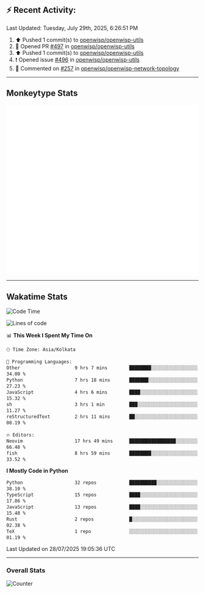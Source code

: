 ## :zap: Recent Activity:
<!--RECENT_ACTIVITY:last_update-->
Last Updated: Tuesday, July 29th, 2025, 6:26:51 PM
<!--RECENT_ACTIVITY:last_update_end-->
<!--RECENT_ACTIVITY:start-->
1. ⬆️ Pushed 1 commit(s) to [openwisp/openwisp-utils](https://github.com/openwisp/openwisp-utils)<br>
2. 💪 Opened PR [#497](https://github.com/openwisp/openwisp-utils/pull/497) in [openwisp/openwisp-utils](https://github.com/openwisp/openwisp-utils)<br>
3. ⬆️ Pushed 1 commit(s) to [openwisp/openwisp-utils](https://github.com/openwisp/openwisp-utils)<br>
4. ❗️ Opened issue [#496](https://github.com/openwisp/openwisp-utils/issues/496) in [openwisp/openwisp-utils](https://github.com/openwisp/openwisp-utils)<br>
5. 💬 Commented on [#257](https://github.com/openwisp/openwisp-network-topology/pull/257#issuecomment-3114349367) in [openwisp/openwisp-network-topology](https://github.com/openwisp/openwisp-network-topology)<br>
<!--RECENT_ACTIVITY:end-->

---

## Monkeytype Stats
<a href="https://monkeytype.com/profile/dhanus">
  <img src="https://raw.githubusercontent.com/Dhanus3133/Dhanus3133/monkeytype/monkeytype-lb.svg" alt="Monkeytype Profile" />
</a>

---

## Wakatime Stats
<!--START_SECTION:waka-->
![Code Time](http://img.shields.io/badge/Code%20Time-2%2C884%20hrs%2033%20mins-blue)

![Lines of code](https://img.shields.io/badge/From%20Hello%20World%20I%27ve%20Written-4.8%20million%20lines%20of%20code-blue)

📊 **This Week I Spent My Time On** 

```text
🕑︎ Time Zone: Asia/Kolkata

💬 Programming Languages: 
Other                    9 hrs 7 mins        ████████░░░░░░░░░░░░░░░░░   34.00 % 
Python                   7 hrs 18 mins       ███████░░░░░░░░░░░░░░░░░░   27.23 % 
JavaScript               4 hrs 6 mins        ████░░░░░░░░░░░░░░░░░░░░░   15.32 % 
sh                       3 hrs 1 min         ███░░░░░░░░░░░░░░░░░░░░░░   11.27 % 
reStructuredText         2 hrs 11 mins       ██░░░░░░░░░░░░░░░░░░░░░░░   08.19 % 

🔥 Editors: 
Neovim                   17 hrs 49 mins      █████████████████░░░░░░░░   66.48 % 
fish                     8 hrs 59 mins       ████████░░░░░░░░░░░░░░░░░   33.52 % 
```

**I Mostly Code in Python** 

```text
Python                   32 repos            ██████████░░░░░░░░░░░░░░░   38.10 % 
TypeScript               15 repos            ████░░░░░░░░░░░░░░░░░░░░░   17.86 % 
JavaScript               13 repos            ████░░░░░░░░░░░░░░░░░░░░░   15.48 % 
Rust                     2 repos             █░░░░░░░░░░░░░░░░░░░░░░░░   02.38 % 
TeX                      1 repo              ░░░░░░░░░░░░░░░░░░░░░░░░░   01.19 % 
```




 Last Updated on 28/07/2025 19:05:36 UTC
<!--END_SECTION:waka-->
---

### Overall Stats

<img src="https://moe-counter.glitch.me/get/@Dhanus3133?theme=asoul" alt="Counter" />
